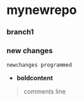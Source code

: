 # mynewrepo
### branch1
### new changes
```
newchanges programmed
```
* **boldcontent**
> comments line
